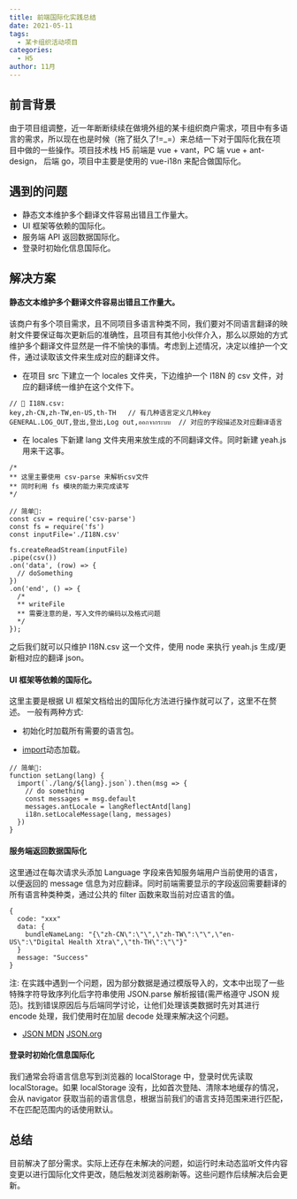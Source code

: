 ```yaml
---
title: 前端国际化实践总结
date: 2021-05-11
tags:
  - 某卡组织活动项目
categories:
  - H5
author: 11月
---
```


<Boxx />

## 前言背景

由于项目组调整，近一年断断续续在做境外组的某卡组织商户需求，项目中有多语言的需求，所以现在也是时候（拖了挺久了!=\_=）来总结一下对于国际化我在项目中做的一些操作。项目技术栈 H5 前端是 vue + vant，PC 端 vue + ant-design， 后端 go，项目中主要是使用的 vue-i18n 来配合做国际化。

## 遇到的问题

- 静态文本维护多个翻译文件容易出错且工作量大。
- UI 框架等依赖的国际化。
- 服务端 API 返回数据国际化。
- 登录时初始化信息国际化。

## 解决方案

#### 静态文本维护多个翻译文件容易出错且工作量大。

该商户有多个项目需求，且不同项目多语言种类不同，我们要对不同语言翻译的映射文件要保证每次更新后的准确性，且项目有其他小伙伴介入，那么以原始的方式维护多个翻译文件显然是一件不愉快的事情。考虑到上述情况，决定以维护一个文件，通过读取该文件来生成对应的翻译文件。

- 在项目 src 下建立一个 locales 文件夹，下边维护一个 I18N 的 csv 文件，对应的翻译统一维护在这个文件下。

```
// 🌰 I18N.csv:
key,zh-CN,zh-TW,en-US,th-TH   // 有几种语言定义几种key
GENERAL.LOG_OUT,登出,登出,Log out,ออกจากระบบ  // 对应的字段描述及对应翻译语言
```

- 在 locales 下新建 lang 文件夹用来放生成的不同翻译文件。同时新建 yeah.js 用来干这事。

```
/*
** 这里主要使用 csv-parse 来解析csv文件
** 同时利用 fs 模块的能力来完成读写
*/

// 简单🌰:
const csv = require('csv-parse')
const fs = require('fs')
const inputFile='./I18N.csv'

fs.createReadStream(inputFile)
.pipe(csv())
.on('data', (row) => {
  // doSomething
})
.on('end', () => {
  /*
  ** writeFile
  ** 需要注意的是，写入文件的编码以及格式问题
  */
});

```

之后我们就可以只维护 I18N.csv 这一个文件，使用 node 来执行 yeah.js 生成/更新相对应的翻译 json。

#### UI 框架等依赖的国际化。

这里主要是根据 UI 框架文档给出的国际化方法进行操作就可以了，这里不在赘述。
一般有两种方式:

- 初始化时加载所有需要的语言包。

- [import](https://developer.mozilla.org/zh-CN/docs/Web/JavaScript/Reference/Statements/import)动态加载。

```
// 简单🌰:
function setLang(lang) {
  import(`./lang/${lang}.json`).then(msg => {
    // do something
    const messages = msg.default
    messages.antLocale = langReflectAntd[lang]
    i18n.setLocaleMessage(lang, messages)
  })
}

```

#### 服务端返回数据国际化

这里通过在每次请求头添加 Language 字段来告知服务端用户当前使用的语言，以便返回的 message 信息为对应翻译。同时前端需要显示的字段返回需要翻译的所有语言种类种类，通过公共的 filter 函数来取当前对应语言的值。

```
{
  code: "xxx"
  data: {
    bundleNameLang: "{\"zh-CN\":\"\",\"zh-TW\":\"\",\"en-US\":\"Digital Health Xtra\",\"th-TH\":\"\"}"
  }
  message: "Success"
}
```

注: 在实践中遇到一个问题，因为部分数据是通过模版导入的，文本中出现了一些特殊字符导致序列化后字符串使用 JSON.parse 解析报错(需严格遵守 JSON 规范)。找到错误原因后与后端同学讨论，让他们处理该类数据时先对其进行 encode 处理，我们使用时在加层 decode 处理来解决这个问题。

- [JSON MDN](https://developer.mozilla.org/zh-CN/docs/Web/JavaScript/Reference/Global_Objects/JSON) [JSON.org](http://www.json.org/json-zh.html)

#### 登录时初始化信息国际化

我们通常会将语言信息写到浏览器的 localStorage 中，登录时优先读取 localStorage。如果 localStorage 没有，比如首次登陆、清除本地缓存的情况，会从 navigator 获取当前的语言信息，根据当前我们的语言支持范围来进行匹配，不在匹配范围内的话使用默认。

## 总结

目前解决了部分需求。实际上还存在未解决的问题，如运行时未动态监听文件内容变更以进行国际化文件更改，随后触发浏览器刷新等。这些问题作后续解决后会更新。
